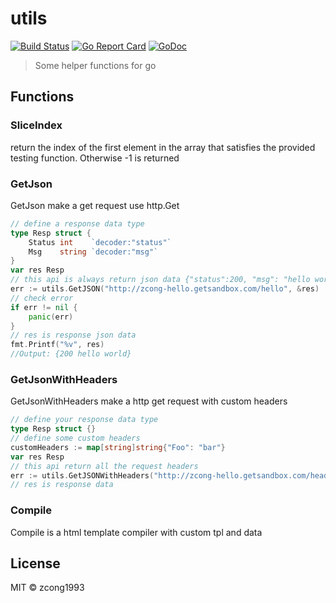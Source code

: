 # utils
[![Build Status](https://travis-ci.org/zcong1993/utils.svg?branch=master)](https://travis-ci.org/zcong1993/utils)
[![Go Report Card](https://goreportcard.com/badge/github.com/zcong1993/utils)](https://goreportcard.com/report/github.com/zcong1993/utils)
[![GoDoc](https://godoc.org/github.com/zcong1993/utils?status.svg)](https://godoc.org/github.com/zcong1993/utils)
<!--
[![Go Report Card](https://goreportcard.com/badge/github.com/zcong1993/utils)](https://goreportcard.com/report/github.com/zcong1993/utils)
[![Build Status](https://travis-ci.org/zcong1993/utils.svg?branch=master)](https://travis-ci.org/zcong1993/utils)
[![GoDoc](https://godoc.org/github.com/zcong1993/utils?status.svg)](https://godoc.org/github.com/zcong1993/utils)
[![codecov](https://codecov.io/gh/zcong1993/utils/branch/master/graph/badge.svg)](https://codecov.io/gh/zcong1993/utils)
-->

> Some helper functions for go

## Functions

### SliceIndex
return the index of the first element in the array that satisfies the provided testing function. Otherwise -1 is returned

### GetJson
GetJson make a get request use http.Get
```go
// define a response data type
type Resp struct {
    Status int    `decoder:"status"`
    Msg    string `decoder:"msg"`
}
var res Resp
// this api is always return json data {"status":200, "msg": "hello world}
err := utils.GetJSON("http://zcong-hello.getsandbox.com/hello", &res)
// check error
if err != nil {
    panic(err)
}
// res is response json data
fmt.Printf("%v", res)
//Output: {200 hello world}
```

### GetJsonWithHeaders
GetJsonWithHeaders make a http get request with custom headers
```go
// define your response data type
type Resp struct {}
// define some custom headers
customHeaders := map[string]string{"Foo": "bar"}
var res Resp
// this api return all the request headers
err := utils.GetJSONWithHeaders("http://zcong-hello.getsandbox.com/header", &res, customHeaders)
// res is response data
```
### Compile
Compile is a html template compiler with custom tpl and data

## License

MIT &copy; zcong1993
